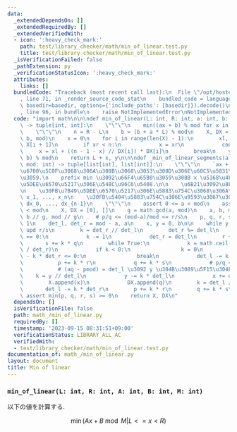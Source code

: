 ```yaml
---
data:
  _extendedDependsOn: []
  _extendedRequiredBy: []
  _extendedVerifiedWith:
  - icon: ':heavy_check_mark:'
    path: test/library_checker/math/min_of_linear.test.py
    title: test/library_checker/math/min_of_linear.test.py
  _isVerificationFailed: false
  _pathExtension: py
  _verificationStatusIcon: ':heavy_check_mark:'
  attributes:
    links: []
  bundledCode: "Traceback (most recent call last):\n  File \"/opt/hostedtoolcache/PyPy/3.10.12/x64/lib/pypy3.10/site-packages/onlinejudge_verify/documentation/build.py\"\
    , line 71, in _render_source_code_stat\n    bundled_code = language.bundle(stat.path,\
    \ basedir=basedir, options={'include_paths': [basedir]}).decode()\n  File \"/opt/hostedtoolcache/PyPy/3.10.12/x64/lib/pypy3.10/site-packages/onlinejudge_verify/languages/python.py\"\
    , line 96, in bundle\n    raise NotImplementedError\nNotImplementedError\n"
  code: "import math\n\n\ndef min_of_linear(L: int, R: int, a: int, b: int, mod: int)\
    \ -> tuple[int, int]:\n    \"\"\"\n    min((ax + b) % mod for x in range(L,R))\n\
    \    \"\"\"\n    n = R - L\n    b = (b + a * L) % mod\n    X, DX = _min_of_linear_segments(a,\
    \ b, mod)\n    x = 0\n    for i in range(len(X) - 1):\n        xl, xr = X[i],\
    \ X[i + 1]\n        if xr < n:\n            x = xr\n            continue\n   \
    \     x = xl + ((n - 1 - x) // DX[i]) * DX[i]\n        break\n    y = (a * x +\
    \ b) % mod\n    return L + x, y\n\n\ndef _min_of_linear_segments(a: int, b: int,\
    \ mod: int) -> tuple[list[int], list[int]]:\n    \"\"\"\n    `ax + b (x>=0)` \u304C\
    \u6700\u5C0F\u3068\u306A\u308B\u3068\u3053\u308D\u306E\u60C5\u5831\u3092\u8FD4\
    \u3059.\n    prefix min \u3092\u66F4\u65B0\u3059\u308B x \u5168\u4F53\u304C,\u7B49\
    \u5DEE\u6570\u5217\u306E\u548C\u96C6\u5408.\n\n    \u6B21\u3092\u8FD4\u3059:\n\
    \n    \u30FB\u7B49\u5DEE\u6570\u5217\u306E\u5883\u754C\u3068\u306A\u308B x_0,\
    \ x_1, ..., x_n\n    \u30FB\u5404\u5883\u754C\u306E\u9593\u3067\u306E\u4EA4\u5DEE\
    \ dx_0, ..., dx_{n-1}\n    \"\"\"\n    assert 0 <= a < mod\n    assert 0 <= b\
    \ < mod\n    X, DX = [0], []\n    g = math.gcd(a, mod)\n    a, b, mod = a // g,\
    \ b // g, mod // g\n    # p/q <= (mod-a)/mod <= r/s\n    p, q, r, s = 0, 1, 1,\
    \ 1\n    det_l, det_r = mod - a, a\n    x, y = 0, b\n\n    while y:\n        #\
    \ upd r/s\n        k = det_r // det_l\n        det_r %= det_l\n        if det_r\
    \ == 0:\n            k -= 1\n            det_r = det_l\n        r += k * p\n \
    \       s += k * q\n        while True:\n            k = math.ceil((det_l - y)\
    \ / det_r)\n            if k < 0:\n                k = 0\n            if det_l\
    \ - k * det_r <= 0:\n                break\n            det_l -= k * det_r\n \
    \           p += k * r\n            q += k * s\n            # p/q <= a/mod\n \
    \           # (aq - pmod) = det_l \u3092 y \u304B\u3089\u5F15\u304F\n        \
    \    k = y // det_l\n            y -= k * det_l\n            x += q * k\n    \
    \        X.append(x)\n            DX.append(q)\n        k = det_l // det_r\n \
    \       det_l -= k * det_r\n        p += k * r\n        q += k * s\n        #\
    \ assert min(p, q, r, s) >= 0\n    return X, DX\n"
  dependsOn: []
  isVerificationFile: false
  path: math_/min_of_linear.py
  requiredBy: []
  timestamp: '2023-09-15 08:31:51+09:00'
  verificationStatus: LIBRARY_ALL_AC
  verifiedWith:
  - test/library_checker/math/min_of_linear.test.py
documentation_of: math_/min_of_linear.py
layout: document
title: Min of linear
---
```


### `min_of_linear(L: int, R: int, A: int, B: int, M: int)`

以下の値を計算する.

$$\min(Ax+B\bmod M | L <= x < R )$$
